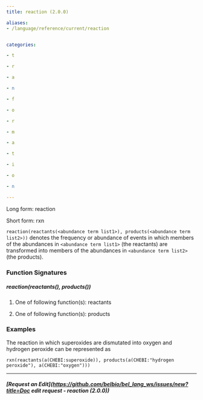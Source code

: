 ```yaml
---
title: reaction (2.0.0)

aliases:
- /language/reference/current/reaction


categories:

- t

- r

- a

- n

- f

- o

- r

- m

- a

- t

- i

- o

- n

---
```

<!-- COMPUTER GENERATED PAGE!!! DO NOT EDIT DIRECTLY  -->
<!--    must be changed in scripts/templates.py which is processed by scripts/update_refs.py -->

Long form: reaction

Short form: rxn

`reaction(reactants(<abundance term list1>), products(<abundance term list2>))` denotes the frequency or abundance of events in which members of the abundances in `<abundance term list1>` (the reactants) are transformed into members of the abundances in `<abundance term list2>` (the products).




### Function Signatures

##### reaction(reactants(), products())

1. One of following function(s): reactants

1. One of following function(s): products



### Examples


The reaction in which superoxides are dismutated into oxygen and hydrogen peroxide can be represented as

    rxn(reactants(a(CHEBI:superoxide)), products(a(CHEBI:"hydrogen peroxide"), a(CHEBI:"oxygen")))



---
##### [Request an Edit](https://github.com/belbio/bel_lang_ws/issues/new?title=Doc edit request - reaction (2.0.0))